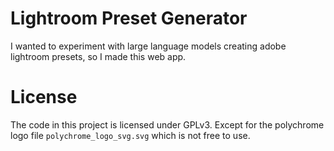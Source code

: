 # Lightroom Preset Generator

I wanted to experiment with large language models creating adobe lightroom presets, so I made this web app.

# License
The code in this project is licensed under GPLv3. Except for the polychrome logo file `polychrome_logo_svg.svg` which is not free to use.
